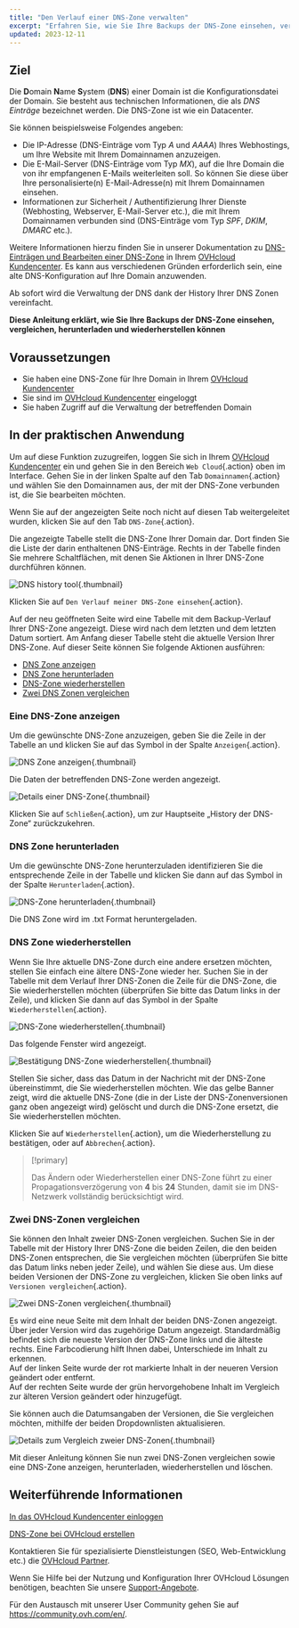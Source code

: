 ```yaml
---
title: "Den Verlauf einer DNS-Zone verwalten"
excerpt: "Erfahren Sie, wie Sie Ihre Backups der DNS-Zone einsehen, vergleichen, herunterladen und wiederherstellen können"
updated: 2023-12-11
---
```


## Ziel

Die **D**omain **N**ame **S**ystem (**DNS**) einer Domain ist die Konfigurationsdatei der Domain. Sie besteht aus technischen Informationen, die als *DNS Einträge* bezeichnet werden. Die DNS-Zone ist wie ein Datacenter.

Sie können beispielsweise Folgendes angeben:

- Die IP-Adresse (DNS-Einträge vom Typ *A* und *AAAA*) Ihres Webhostings, um Ihre Website mit Ihrem Domainnamen anzuzeigen.
- Die E-Mail-Server (DNS-Einträge vom Typ *MX*), auf die Ihre Domain die von ihr empfangenen E-Mails weiterleiten soll. So können Sie diese über Ihre personalisierte(n) E-Mail-Adresse(n) mit Ihrem Domainnamen einsehen.
- Informationen zur Sicherheit / Authentifizierung Ihrer Dienste (Webhosting, Webserver, E-Mail-Server etc.), die mit Ihrem Domainnamen verbunden sind (DNS-Einträge vom Typ *SPF*, *DKIM*, *DMARC* etc.).

Weitere Informationen hierzu finden Sie in unserer Dokumentation zu [DNS-Einträgen und Bearbeiten einer DNS-Zone](/pages/web_cloud/domains/dns_zone_edit) in Ihrem [OVHcloud Kundencenter](https://www.ovh.com/auth/?action=gotomanager&from=https://www.ovh.de/&ovhSubsidiary=de).
Es kann aus verschiedenen Gründen erforderlich sein, eine alte DNS-Konfiguration auf Ihre Domain anzuwenden.

Ab sofort wird die Verwaltung der DNS dank der History Ihrer DNS Zonen vereinfacht.

**Diese Anleitung erklärt, wie Sie Ihre Backups der DNS-Zone einsehen, vergleichen, herunterladen und wiederherstellen können**

## Voraussetzungen

- Sie haben eine DNS-Zone für Ihre Domain in Ihrem [OVHcloud Kundencenter](https://www.ovh.com/auth/?action=gotomanager&from=https://www.ovh.de/&ovhSubsidiary=de)
- Sie sind im [OVHcloud Kundencenter](https://www.ovh.com/auth/?action=gotomanager&from=https://www.ovh.de/&ovhSubsidiary=de) eingeloggt
- Sie haben Zugriff auf die Verwaltung der betreffenden Domain

## In der praktischen Anwendung

Um auf diese Funktion zuzugreifen, loggen Sie sich in Ihrem [OVHcloud Kundencenter](https://www.ovh.com/auth/?action=gotomanager&from=https://www.ovh.de/&ovhSubsidiary=de) ein und gehen Sie in den Bereich `Web Cloud`{.action} oben im Interface. Gehen Sie in der linken Spalte auf den Tab `Domainnamen`{.action} und wählen Sie den Domainnamen aus, der mit der DNS-Zone verbunden ist, die Sie bearbeiten möchten.

Wenn Sie auf der angezeigten Seite noch nicht auf diesen Tab weitergeleitet wurden, klicken Sie auf den Tab `DNS-Zone`{.action}.

Die angezeigte Tabelle stellt die DNS-Zone Ihrer Domain dar. Dort finden Sie die Liste der darin enthaltenen DNS-Einträge. Rechts in der Tabelle finden Sie mehrere Schaltflächen, mit denen Sie Aktionen in Ihrer DNS-Zone durchführen können. 

![DNS history tool](images/dns-zone-history.png){.thumbnail}

Klicken Sie auf `Den Verlauf meiner DNS-Zone einsehen`{.action}. 

Auf der neu geöffneten Seite wird eine Tabelle mit dem Backup-Verlauf Ihrer DNS-Zone angezeigt. Diese wird nach dem letzten und dem letzten Datum sortiert. Am Anfang dieser Tabelle steht die aktuelle Version Ihrer DNS-Zone. Auf dieser Seite können Sie folgende Aktionen ausführen:

- [DNS Zone anzeigen](#view)
- [DNS Zone herunterladen](#download)
- [DNS-Zone wiederherstellen](#restore)
- [Zwei DNS Zonen vergleichen](#compare)

### Eine DNS-Zone anzeigen <a name="view"></a>

Um die gewünschte DNS-Zone anzuzeigen, geben Sie die Zeile in der Tabelle an und klicken Sie auf das Symbol in der Spalte `Anzeigen`{.action}.

![DNS Zone anzeigen](images/visualize-dns-eyes.png){.thumbnail}

Die Daten der betreffenden DNS-Zone werden angezeigt.

![Details einer DNS-Zone](images/details-dns-zone.png){.thumbnail}

Klicken Sie auf `Schließen`{.action}, um zur Hauptseite „History der DNS-Zone“ zurückzukehren.

### DNS Zone herunterladen <a name="download"></a>

Um die gewünschte DNS-Zone herunterzuladen identifizieren Sie die entsprechende Zeile in der Tabelle und klicken Sie dann auf das Symbol in der Spalte `Herunterladen`{.action}.

![DNS-Zone herunterladen](images/download-dns-zone.png){.thumbnail}

Die DNS Zone wird im .txt Format heruntergeladen.

### DNS Zone wiederherstellen <a name="restore"></a>

Wenn Sie Ihre aktuelle DNS-Zone durch eine andere ersetzen möchten, stellen Sie einfach eine ältere DNS-Zone wieder her. Suchen Sie in der Tabelle mit dem Verlauf Ihrer DNS-Zonen die Zeile für die DNS-Zone, die Sie wiederherstellen möchten (überprüfen Sie bitte das Datum links in der Zeile), und klicken Sie dann auf das Symbol in der Spalte `Wiederherstellen`{.action}.

![DNS-Zone wiederherstellen](images/restore-dns-zone.png){.thumbnail}

Das folgende Fenster wird angezeigt.

![Bestätigung DNS-Zone wiederherstellen](images/confirmation-restore-dns-zone.png){.thumbnail}

Stellen Sie sicher, dass das Datum in der Nachricht mit der DNS-Zone übereinstimmt, die Sie wiederherstellen möchten. Wie das gelbe Banner zeigt, wird die aktuelle DNS-Zone (die in der Liste der DNS-Zonenversionen ganz oben angezeigt wird) gelöscht und durch die DNS-Zone ersetzt, die Sie wiederherstellen möchten.

Klicken Sie auf `Wiederherstellen`{.action}, um die Wiederherstellung zu bestätigen, oder auf `Abbrechen`{.action}.

> [!primary]
>
> Das Ändern oder Wiederherstellen einer DNS-Zone führt zu einer Propagationsverzögerung von **4** bis **24** Stunden, damit sie im DNS-Netzwerk vollständig berücksichtigt wird.
>

### Zwei DNS-Zonen vergleichen <a name="compare"></a>

Sie können den Inhalt zweier DNS-Zonen vergleichen. Suchen Sie in der Tabelle mit der History Ihrer DNS-Zone die beiden Zeilen, die den beiden DNS-Zonen entsprechen, die Sie vergleichen möchten (überprüfen Sie bitte das Datum links neben jeder Zeile), und wählen Sie diese aus. Um diese beiden Versionen der DNS-Zone zu vergleichen, klicken Sie oben links auf `Versionen vergleichen`{.action}.

![Zwei DNS-Zonen vergleichen](images/compare-two-dns-zone.png){.thumbnail}

Es wird eine neue Seite mit dem Inhalt der beiden DNS-Zonen angezeigt. Über jeder Version wird das zugehörige Datum angezeigt. Standardmäßig befindet sich die neueste Version der DNS-Zone links und die älteste rechts. Eine Farbcodierung hilft Ihnen dabei, Unterschiede im Inhalt zu erkennen.<br>
Auf der linken Seite wurde der rot markierte Inhalt in der neueren Version geändert oder entfernt.<br>
Auf der rechten Seite wurde der grün hervorgehobene Inhalt im Vergleich zur älteren Version geändert oder hinzugefügt. 

Sie können auch die Datumsangaben der Versionen, die Sie vergleichen möchten, mithilfe der beiden Dropdownlisten aktualisieren.

![Details zum Vergleich zweier DNS-Zonen](images/compare-dns-zone-details.png){.thumbnail}

Mit dieser Anleitung können Sie nun zwei DNS-Zonen vergleichen sowie eine DNS-Zone anzeigen, herunterladen, wiederherstellen und löschen.

## Weiterführende Informationen

[In das OVHcloud Kundencenter einloggen](/pages/account_and_service_management/account_information/ovhcloud-account-login)

[DNS-Zone bei OVHcloud erstellen](/pages/web_cloud/domains/dns_zone_create)

Kontaktieren Sie für spezialisierte Dienstleistungen (SEO, Web-Entwicklung etc.) die [OVHcloud Partner](https://partner.ovhcloud.com/de/directory/).

Wenn Sie Hilfe bei der Nutzung und Konfiguration Ihrer OVHcloud Lösungen benötigen, beachten Sie unsere [Support-Angebote](https://www.ovhcloud.com/de/support-levels/).

Für den Austausch mit unserer User Community gehen Sie auf <https://community.ovh.com/en/>.